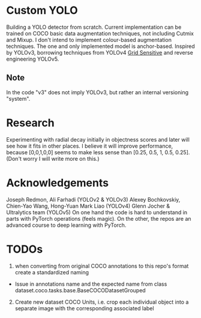 # Custom YOLO
Building a YOLO detector from scratch. Current implementation can be trained on COCO basic data augmentation techniques, not including Cutmix and Mixup. I don't intend to implement colour-based augmentation techniques.
The one and only implemented model is anchor-based. Inspired by YOLOv3, borrowing techniques from YOLOv4 [Grid Sensitive](https://paperswithcode.com/method/grid-sensitive) and reverse engineering YOLOv5.

## Note
In the code "v3" does not imply YOLOv3, but rather an internal versioning "system".

# Research
Experimenting with radial decay initially in objectness scores and later will see how it fits in other places. I believe it will improve performance, because [0,0,1,0,0] seems to make less sense than [0.25, 0.5, 1, 0.5, 0.25].
(Don't worry I will write more on this.)

# Acknowledgements
Joseph Redmon, Ali Farhadi (YOLOv2 & YOLOv3)
Alexey Bochkovskiy, Chien-Yao Wang, Hong-Yuan Mark Liao (YOLOv4)
Glenn Jocher & Ultralytics team (YOLOv5) On one hand the code is hard to understand in parts with PyTorch operations (feels magic). On the other, the repos are an advanced course to deep learning with PyTorch. 

# TODOs
1. when converting from original COCO annotations to this repo's format create a standardized naming
  - Issue in annotations name and the expected name from class dataset.coco.tasks.base.BaseCOCODatasetGrouped
2. Create new dataset COCO Units, i.e. crop each individual object into a separate image with the corresponding associated label
